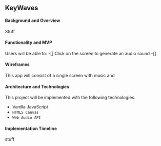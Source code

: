 ## KeyWaves

#### Background and Overview 
Stuff

#### Functionality and MVP
Users will be able to: 
-[] Click on the screen to generate an audio sound 
-[] 

#### Wireframes
This app will consist of a single screen with music and 

#### Architecture and Technologies 
This project will be implemented with the following technologies:
+ Vanilla JavaScript
+ `HTML5 Canvas`
+ `Web Audio API`

#### Implementation Timeline
stuff 
